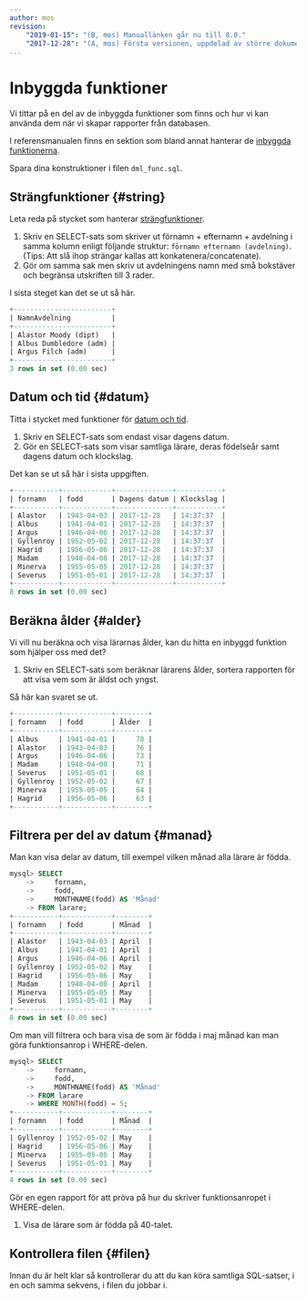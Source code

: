 ```yaml
---
author: mos
revision:
    "2019-01-15": "(B, mos) Manuallänken går nu till 8.0."
    "2017-12-28": "(A, mos) Första versionen, uppdelad av större dokument."
...
```

Inbyggda funktioner
==================================

Vi tittar på en del av de inbyggda funktioner som finns och hur vi kan använda dem när vi skapar rapporter från databasen.

I referensmanualen finns en sektion som bland annat hanterar de [inbyggda funktionerna](https://dev.mysql.com/doc/refman/8.0/en/functions.html).

Spara dina konstruktioner i filen `dml_func.sql`.



Strängfunktioner {#string}
----------------------------------

Leta reda på stycket som hanterar [strängfunktioner](http://dev.mysql.com/doc/refman/8.0/en/string-functions.html).

1. Skriv en SELECT-sats som skriver ut förnamn + efternamn + avdelning i samma kolumn enligt följande struktur: `förnamn efternamn (avdelning)`. (Tips: Att slå ihop strängar kallas att konkatenera/concatenate).
2. Gör om samma sak men skriv ut avdelningens namn med små bokstäver och begränsa utskriften till 3 rader.

I sista steget kan det se ut så här.

```sql
+------------------------+
| NamnAvdelning          |
+------------------------+
| Alastor Moody (dipt)   |
| Albus Dumbledore (adm) |
| Argus Filch (adm)      |
+------------------------+
3 rows in set (0.00 sec)
```



Datum och tid {#datum}
----------------------------------

Titta i stycket med funktioner för [datum och tid](http://dev.mysql.com/doc/refman/8.0/en/date-and-time-functions.html).

1. Skriv en SELECT-sats som endast visar dagens datum.
3. Gör en SELECT-sats som visar samtliga lärare, deras födelseår samt dagens datum och klockslag.

Det kan se ut så här i sista uppgiften.

```sql
+-----------+------------+--------------+-----------+
| fornamn   | fodd       | Dagens datum | Klockslag |
+-----------+------------+--------------+-----------+
| Alastor   | 1943-04-03 | 2017-12-28   | 14:37:37  |
| Albus     | 1941-04-01 | 2017-12-28   | 14:37:37  |
| Argus     | 1946-04-06 | 2017-12-28   | 14:37:37  |
| Gyllenroy | 1952-05-02 | 2017-12-28   | 14:37:37  |
| Hagrid    | 1956-05-06 | 2017-12-28   | 14:37:37  |
| Madam     | 1948-04-08 | 2017-12-28   | 14:37:37  |
| Minerva   | 1955-05-05 | 2017-12-28   | 14:37:37  |
| Severus   | 1951-05-01 | 2017-12-28   | 14:37:37  |
+-----------+------------+--------------+-----------+
8 rows in set (0.00 sec)
```



Beräkna ålder {#alder}
----------------------------------

Vi vill nu beräkna och visa lärarnas ålder, kan du hitta en inbyggd funktion som hjälper oss med det?

1. Skriv en SELECT-sats som beräknar lärarens ålder, sortera rapporten för att visa vem som är äldst och yngst.

Så här kan svaret se ut.

```sql
+-----------+------------+--------+
| fornamn   | fodd       | Ålder  |
+-----------+------------+--------+
| Albus     | 1941-04-01 |     78 |
| Alastor   | 1943-04-03 |     76 |
| Argus     | 1946-04-06 |     73 |
| Madam     | 1948-04-08 |     71 |
| Severus   | 1951-05-01 |     68 |
| Gyllenroy | 1952-05-02 |     67 |
| Minerva   | 1955-05-05 |     64 |
| Hagrid    | 1956-05-06 |     63 |
+-----------+------------+--------+
```



Filtrera per del av datum {#manad}
----------------------------------

Man kan visa delar av datum, till exempel vilken månad alla lärare är födda.

```sql
mysql> SELECT
    ->     fornamn,
    ->     fodd,
    ->     MONTHNAME(fodd) AS 'Månad'
    -> FROM larare;
+-----------+------------+--------+
| fornamn   | fodd       | Månad  |
+-----------+------------+--------+
| Alastor   | 1943-04-03 | April  |
| Albus     | 1941-04-01 | April  |
| Argus     | 1946-04-06 | April  |
| Gyllenroy | 1952-05-02 | May    |
| Hagrid    | 1956-05-06 | May    |
| Madam     | 1948-04-08 | April  |
| Minerva   | 1955-05-05 | May    |
| Severus   | 1951-05-01 | May    |
+-----------+------------+--------+
8 rows in set (0.00 sec)
```

Om man vill filtrera och bara visa de som är födda i maj månad kan man göra funktionsanrop i WHERE-delen.

```sql
mysql> SELECT
    ->     fornamn,
    ->     fodd,
    ->     MONTHNAME(fodd) AS 'Månad'
    -> FROM larare
    -> WHERE MONTH(fodd) = 5;
+-----------+------------+--------+
| fornamn   | fodd       | Månad  |
+-----------+------------+--------+
| Gyllenroy | 1952-05-02 | May    |
| Hagrid    | 1956-05-06 | May    |
| Minerva   | 1955-05-05 | May    |
| Severus   | 1951-05-01 | May    |
+-----------+------------+--------+
4 rows in set (0.00 sec)
```

Gör en egen rapport för att pröva på hur du skriver funktionsanropet i WHERE-delen.

1. Visa de lärare som är födda på 40-talet.



Kontrollera filen {#filen}
----------------------------------

Innan du är helt klar så kontrollerar du att du kan köra samtliga SQL-satser, i en och samma sekvens, i filen du jobbar i.
